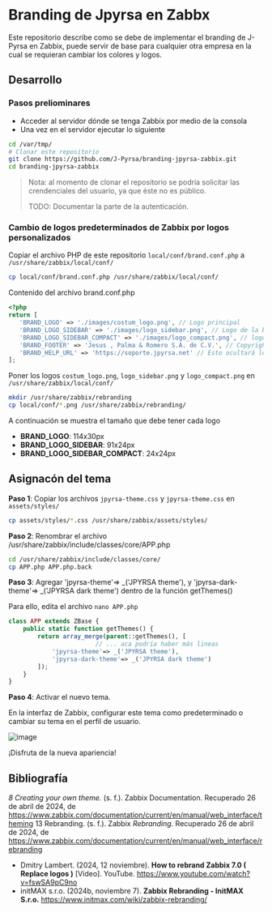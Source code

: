 # Branding de Jpyrsa en Zabbx

Este repositorio describe como se debe de implementar el branding de J-Pyrsa en Zabbix, puede servir de base para cualquier otra empresa en la cual se requieran cambiar los colores y logos.

## Desarrollo

### Pasos preliominares

- Acceder al servidor dónde se tenga Zabbix por medio de la consola
- Una vez en el servidor ejecutar lo siguiente

```bash
cd /var/tmp/
# Clonar este repositorio
git clone https://github.com/J-Pyrsa/branding-jpyrsa-zabbix.git
cd branding-jpyrsa-zabbix
```

> Nota: al momento de clonar el repositorio se podría solicitar las crendenciales del usuario, ya que éste no es público.
>
> TODO: Documentar la parte de la autenticación.

### Cambio de logos predeterminados de Zabbix por logos personalizados

Copiar el archivo PHP de este repositorio `local/conf/brand.conf.php` a `/usr/share/zabbix/local/conf/`

```bash
cp local/conf/brand.conf.php /usr/share/zabbix/local/conf/
```

Contenido del archivo brand.conf.php

```php
<?php
return [
   'BRAND_LOGO' => './images/costum_logo.png', // Logo principal
   'BRAND_LOGO_SIDEBAR' => './images/logo_sidebar.png', // Logo de la barra extendida
   'BRAND_LOGO_SIDEBAR_COMPACT' => './images/logo_compact.png', // logo de la barra compacta
   'BRAND_FOOTER' => 'Jesus , Palma & Romero S.A. de C.V.', // Copyright
   'BRAND_HELP_URL' => 'https://soporte.jpyrsa.net' // Esto ocultará los enlaces a las páginas de soporte de Zabbix y sus integraciones.
];
```

Poner los logos  `costum_logo.png`, `logo_sidebar.png` y `logo_compact.png` en `/usr/share/zabbix/local/conf/`

```bash
mkdir /usr/share/zabbix/rebranding
cp local/conf/*.png /usr/share/zabbix/rebranding/
```

A continuación se muestra el tamaño que debe tener cada logo

- **BRAND_LOGO**: 114x30px
- **BRAND_LOGO_SIDEBAR**: 91x24px
- **BRAND_LOGO_SIDEBAR_COMPACT**: 24x24px

## Asignacón del tema

**Paso 1**: Copiar los archivos `jpyrsa-theme.css` y  `jpyrsa-theme.css` en `assets/styles/`

```bash
cp assets/styles/*.css /usr/share/zabbix/assets/styles/
```

**Paso 2**: Renombrar el archivo /usr/share/zabbix/include/classes/core/APP.php

```bash
cd /usr/share/zabbix/include/classes/core/
cp APP.php APP.php.back
```

**Paso 3**: Agregar 'jpyrsa-theme'=> _('JPYRSA theme'), y 'jpyrsa-dark-theme'=> _('JPYRSA dark theme') dentro de la función getThemes()

Para ello, edita el archivo  `nano APP.php`

```php
class APP extends ZBase {
	public static function getThemes() {
		return array_merge(parent::getThemes(), [
                        // ... aca podría haber más lineas
			'jpyrsa-theme'=> _('JPYRSA theme'),
			'jpyrsa-dark-theme'=> _('JPYRSA dark theme')
		]);
	}
}
```

**Paso 4**: Activar el nuevo tema.

En la interfaz de Zabbix, configurar este tema como predeterminado o cambiar su tema en el perfil de usuario.

![image](https://github.com/J-Pyrsa/branding-jpyrsa-zabbix/assets/30660343/a19e62fa-92ab-4aa7-b99d-343c51d31b63)

¡Disfruta de la nueva apariencia!

## Bibliografía

_8 Creating your own theme._ (s. f.). Zabbix Documentation. Recuperado 26 de abril de 2024, de https://www.zabbix.com/documentation/current/en/manual/web_interface/theming 13 Rebranding. (s. f.). Zabbix _Rebranding_. Recuperado 26 de abril de 2024, de https://www.zabbix.com/documentation/current/en/manual/web_interface/rebranding
- Dmitry Lambert. (2024, 12 noviembre). __How to rebrand Zabbix 7.0 ( Replace logos )__ [Vídeo]. YouTube. https://www.youtube.com/watch?v=fswSA9pC9no
- initMAX s.r.o. (2024b, noviembre 7). __Zabbix Rebranding - InitMAX S.r.o.__ https://www.initmax.com/wiki/zabbix-rebranding/